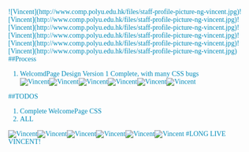 <font color=#008AB8 face="Calibri">
![Vincent](http://www.comp.polyu.edu.hk/files/staff-profile-picture-ng-vincent.jpg)![Vincent](http://www.comp.polyu.edu.hk/files/staff-profile-picture-ng-vincent.jpg)![Vincent](http://www.comp.polyu.edu.hk/files/staff-profile-picture-ng-vincent.jpg)![Vincent](http://www.comp.polyu.edu.hk/files/staff-profile-picture-ng-vincent.jpg)![Vincent](http://www.comp.polyu.edu.hk/files/staff-profile-picture-ng-vincent.jpg)![Vincent](http://www.comp.polyu.edu.hk/files/staff-profile-picture-ng-vincent.jpg)
##Process

1. WelcomdPage Design Version 1 Complete, with many CSS bugs    
![Vincent](http://www.comp.polyu.edu.hk/files/staff-profile-picture-ng-vincent.jpg)![Vincent](http://www.comp.polyu.edu.hk/files/staff-profile-picture-ng-vincent.jpg)![Vincent](http://www.comp.polyu.edu.hk/files/staff-profile-picture-ng-vincent.jpg)![Vincent](http://www.comp.polyu.edu.hk/files/staff-profile-picture-ng-vincent.jpg)![Vincent](http://www.comp.polyu.edu.hk/files/staff-profile-picture-ng-vincent.jpg)![Vincent](http://www.comp.polyu.edu.hk/files/staff-profile-picture-ng-vincent.jpg)

##TODOS

1. Complete WelcomePage CSS
2. ALL

![Vincent](http://www.comp.polyu.edu.hk/files/staff-profile-picture-ng-vincent.jpg)![Vincent](http://www.comp.polyu.edu.hk/files/staff-profile-picture-ng-vincent.jpg)![Vincent](http://www.comp.polyu.edu.hk/files/staff-profile-picture-ng-vincent.jpg)![Vincent](http://www.comp.polyu.edu.hk/files/staff-profile-picture-ng-vincent.jpg)![Vincent](http://www.comp.polyu.edu.hk/files/staff-profile-picture-ng-vincent.jpg)![Vincent](http://www.comp.polyu.edu.hk/files/staff-profile-picture-ng-vincent.jpg)
#LONG LIVE VINCENT!
